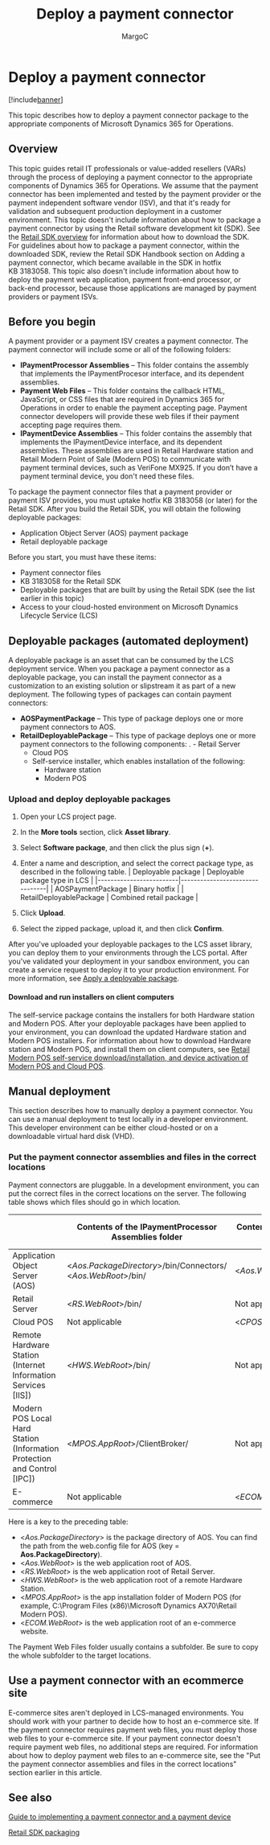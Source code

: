 ﻿---
# required metadata

title: Deploy a payment connector
description: This topic describes how to deploy a payment connector package to the appropriate components of Microsoft Dynamics 365 for Operations. 
author: MargoC
manager: AnnBe
ms.date: 04/04/2017
ms.topic: article
ms.prod: 
ms.service: Dynamics365Operations
ms.technology: 

# optional metadata

# ms.search.form: 
# ROBOTS: 
audience: IT Pro
# ms.devlang: 
# ms.reviewer: robinr
ms.search.scope: AX 7.0.0, Operations
# ms.tgt_pltfrm: 
ms.custom: 141393
ms.assetid: e23e944c-15de-459d-bcc5-ea03615ebf4c
ms.search.region: Global
ms.search.industry: Retail
ms.author: aamiral
ms.search.validFrom: 2016-05-31
ms.dyn365.ops.version: AX 7.0.1

---

# Deploy a payment connector

[!include[banner](../includes/banner.md)]


This topic describes how to deploy a payment connector package to the appropriate components of Microsoft Dynamics 365 for Operations. 

Overview
--------

This topic guides retail IT professionals or value-added resellers (VARs) through the process of deploying a payment connector to the appropriate components of Dynamics 365 for Operations. We assume that the payment connector has been implemented and tested by the payment provider or the payment independent software vendor (ISV), and that it's ready for validation and subsequent production deployment in a customer environment. This topic doesn't include information about how to package a payment connector by using the Retail software development kit (SDK). See the [Retail SDK overview](retail-sdk/retail-sdk-overview.md) for information about how to download the SDK. For guidelines about how to package a payment connector, within the downloaded SDK, review the Retail SDK Handbook section on Adding a payment connector, which became available in the SDK in hotfix KB 3183058. This topic also doesn't include information about how to deploy the payment web application, payment front-end processor, or back-end processor, because those applications are managed by payment providers or payment ISVs.

## Before you begin
A payment provider or a payment ISV creates a payment connector. The payment connector will include some or all of the following folders:

-   **IPaymentProcessor Assemblies** – This folder contains the assembly that implements the IPaymentProcesor interface, and its dependent assemblies.
-   **Payment Web Files** – This folder contains the callback HTML, JavaScript, or CSS files that are required in Dynamics 365 for Operations in order to enable the payment accepting page. Payment connector developers will provide these web files if their payment accepting page requires them.
-   **IPaymentDevice Assemblies** – This folder contains the assembly that implements the IPaymentDevice interface, and its dependent assemblies. These assemblies are used in Retail Hardware station and Retail Modern Point of Sale (Modern POS) to communicate with payment terminal devices, such as VeriFone MX925. If you don’t have a payment terminal device, you don't need these files.

To package the payment connector files that a payment provider or payment ISV provides, you must uptake hotfix KB 3183058 (or later) for the Retail SDK. After you build the Retail SDK, you will obtain the following deployable packages:

-   Application Object Server (AOS) payment package
-   Retail deployable package

Before you start, you must have these items:

-   Payment connector files
-   KB 3183058 for the Retail SDK
-   Deployable packages that are built by using the Retail SDK (see the list earlier in this topic)
-   Access to your cloud-hosted environment on Microsoft Dynamics Lifecycle Service (LCS)

## Deployable packages (automated deployment)
A deployable package is an asset that can be consumed by the LCS deployment service. When you package a payment connector as a deployable package, you can install the payment connector as a customization to an existing solution or slipstream it as part of a new deployment. The following types of packages can contain payment connectors:

-   **AOSPaymentPackage** – This type of package deploys one or more payment connectors to AOS.
-   **RetailDeployablePackage** – This type of package deploys one or more payment connectors to the following components:
.    -   Retail Server
    -   Cloud POS
    -   Self-service installer, which enables installation of the following:
        -   Hardware station
        -   Modern POS

### Upload and deploy deployable packages

1.  Open your LCS project page.
2.  In the **More tools** section, click **Asset library**.
3.  Select **Software package**, and then click the plus sign (**+**).
4.  Enter a name and description, and select the correct package type, as described in the following table.
    | Deployable package      | Deployable package type in LCS |
    |-------------------------|--------------------------------|
    | AOSPaymentPackage       | Binary hotfix                  |
    | RetailDeployablePackage | Combined retail package        |

5.  Click **Upload**.
6.  Select the zipped package, upload it, and then click **Confirm**.

After you've uploaded your deployable packages to the LCS asset library, you can deploy them to your environments through the LCS portal. After you've validated your deployment in your sandbox environment, you can create a service request to deploy it to your production environment. For more information, see [Apply a deployable package](/dynamics365/operations/dev-itpro/deployment/apply-deployable-package-system).

#### Download and run installers on client computers

The self-service package contains the installers for both Hardware station and Modern POS. After your deployable packages have been applied to your environment, you can download the updated Hardware station and Modern POS installers. For information about how to download Hardware station and Modern POS, and install them on client computers, see [Retail Modern POS self-service download/installation, and device activation of Modern POS and Cloud POS](../retail-modern-pos-device-activation.md).

## Manual deployment
This section describes how to manually deploy a payment connector. You can use a manual deployment to test locally in a developer environment. This developer environment can be either cloud-hosted or on a downloadable virtual hard disk (VHD).

### Put the payment connector assemblies and files in the correct locations

Payment connectors are pluggable. In a development environment, you can put the correct files in the correct locations on the server. The following table shows which files should go in which location.

|                                                                            | Contents of the IPaymentProcessor Assemblies folder                       | Contents of the Payment Web Files folder | Contents of the IPaymentDevice Assemblies folder |
|----------------------------------------------------------------------------|---------------------------------------------------------------------------|------------------------------------------|--------------------------------------------------|
| Application Object Server (AOS)                                            | &lt;*Aos.PackageDirectory*&gt;/bin/Connectors/ &lt;*Aos.WebRoot*&gt;/bin/ | &lt;*Aos.WebRoot*&gt;/Connectors/        | Not applicable                                   |
| Retail Server                                                              | &lt;*RS.WebRoot*&gt;/bin/                                                 | Not applicable                           | Not applicable                                   |
| Cloud POS                                                                  | Not applicable                                                            | &lt;*CPOS.WebRoot*&gt;/Connectors/       | Not applicable                                   |
| Remote Hardware Station (Internet Information Services \[IIS\])            | &lt;*HWS.WebRoot*&gt;/bin/                                                | Not applicable                           | &lt;*HWS.WebRoot*&gt;/bin/                       |
| Modern POS Local Hard Station (Information Protection and Control \[IPC\]) | &lt;*MPOS.AppRoot*&gt;/ClientBroker/                                      | Not applicable                           | &lt;*MPOS.AppRoot*&gt;/ClientBroker/             |
| E-commerce                                                                 | Not applicable                                                            | &lt;*ECOM.WebRoot*&gt;/Connectors/       | Not applicable                                   |

Here is a key to the preceding table:

-   &lt;*Aos.PackageDirectory*&gt; is the package directory of AOS. You can find the path from the web.config file for AOS (key = **Aos.PackageDirectory**).
-   &lt;*Aos.WebRoot*&gt; is the web application root of AOS.
-   &lt;*RS.WebRoot*&gt; is the web application root of Retail Server.
-   &lt;*HWS.WebRoot*&gt; is the web application root of a remote Hardware Station.
-   &lt;*MPOS.AppRoot*&gt; is the app installation folder of Modern POS (for example, C:\\Program Files (x86)\\Microsoft Dynamics AX70\\Retail Modern POS).
-   &lt;*ECOM.WebRoot*&gt; is the web application root of an e-commerce website.

The Payment Web Files folder usually contains a subfolder. Be sure to copy the whole subfolder to the target locations.

## Use a payment connector with an ecommerce site
E-commerce sites aren't deployed in LCS-managed environments. You should work with your partner to decide how to host an e-commerce site. If the payment connector requires payment web files, you must deploy those web files to your e-commerce site. If your payment connector doesn't require payment web files, no additional steps are required. For information about how to deploy payment web files to an e-commerce site, see the "Put the payment connector assemblies and files in the correct locations" section earlier in this article.

See also
--------

[Guide to implementing a payment connector and a payment device](http://download.microsoft.com/download/4/D/7/4D7C6B05-0C23-4C6C-BA13-AB62ED08AA61/The%20Guide%20to%20Implementing%20Payment%20Connector%20and%20Payment%20Device.docx)

[Retail SDK packaging](retail-sdk/retail-sdk-packaging.md)


